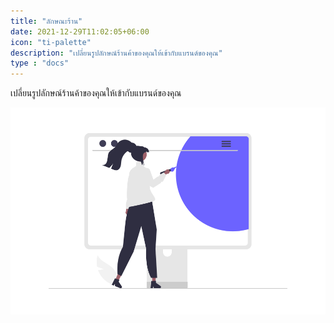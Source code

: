 ```yaml
---
title: "ลักษณะร้าน"
date: 2021-12-29T11:02:05+06:00
icon: "ti-palette"
description: "เปลี่ยนรูปลักษณ์ร้านค้าของคุณให้เข้ากับแบรนด์ของคุณ"
type : "docs"
---
```


เปลี่ยนรูปลักษณ์ร้านค้าของคุณให้เข้ากับแบรนด์ของคุณ

![image example](store-apperance.png "image")
